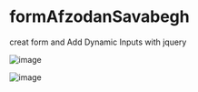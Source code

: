 # formAfzodanSavabegh
creat form and  Add Dynamic Inputs with jquery

![image](https://github.com/user-attachments/assets/a58765a3-0aa5-4bb4-bcc0-f834fddbc335)

![image](https://github.com/user-attachments/assets/0b5578a4-2c21-45ef-9da4-f2b419b1a8ca)
